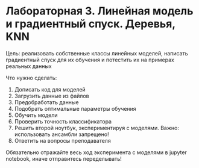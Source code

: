 # Лабораторная 3. Линейная модель и градиентный спуск. Деревья, KNN

Цель: реализовать собственные классы линейных моделей, написать градиентный спуск для их обучения и потестить их на примерах реальных данных

Что нужно сделать:
1. Дописать код для моделей
2. Загрузить данные из файлов
3. Предобработать данные
4. Подобрать оптимальные параметры обучения
5. Обучить модели
6. Проверить точность классификатора
7. Решить второй ноутбук, экспериментируя с моделями. Важно: использовать ансамбли запрещено!
8. Ответить на вопросы преподавателя

Обязательно отражайте весь ход эксперимента с моделями в jupyter notebook, иначе отправитесь переделывать!
